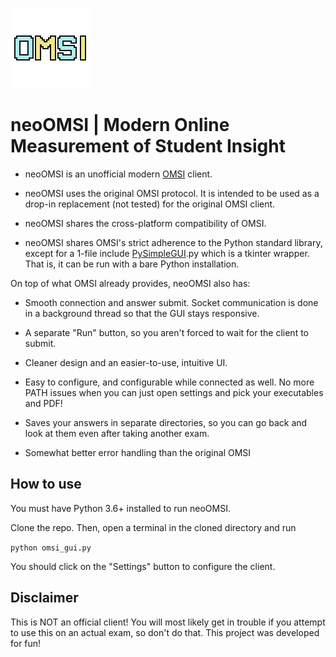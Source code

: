 ![OMSI](https://raw.githubusercontent.com/ExtraConcentratedJuice/neoOMSI/main/omsi.png)
# neoOMSI | Modern Online Measurement of Student Insight

- neoOMSI is an unofficial modern [OMSI](https://github.com/matloff/omsi) client.

- neoOMSI uses the original OMSI protocol. It is intended to be used as a drop-in replacement (not tested) for the original OMSI client.

- neoOMSI shares the cross-platform compatibility of OMSI.

- neoOMSI shares OMSI's strict adherence to the Python standard library, except for a 1-file include [PySimpleGUI](https://github.com/PySimpleGUI/PySimpleGUI).py which is a tkinter wrapper. That is, it can be run with a bare Python installation.

On top of what OMSI already provides, neoOMSI also has:

- Smooth connection and answer submit. Socket communication is done in a background thread so that the GUI stays responsive.

- A separate "Run" button, so you aren't forced to wait for the client to submit.

- Cleaner design and an easier-to-use, intuitive UI.

- Easy to configure, and configurable while connected as well. No more PATH issues when you can just open settings and pick your executables and PDF!

- Saves your answers in separate directories, so you can go back and look at them even after taking another exam.

- Somewhat better error handling than the original OMSI

## How to use

You must have Python 3.6+ installed to run neoOMSI.

Clone the repo. Then, open a terminal in the cloned directory and run

`python omsi_gui.py`

You should click on the "Settings" button to configure the client.

## Disclaimer

This is NOT an official client! You will most likely get in trouble if you attempt to use this on an actual exam, so don't do that. This project was developed for fun!
